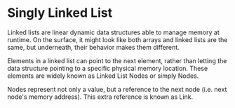 # Singly Linked List
Linked lists are linear dynamic data structures able to manage memory at runtime. On the surface, it might look like both arrays and linked lists are the same, but underneath, their behavior makes them different.

Elements in a linked list can point to the next element, rather than letting the data structure pointing to a specific physical memory location. These elements are widely known as Linked List Nodes or simply Nodes.

Nodes represent not only a value, but a reference to the next node (i.e. next node's memory address). This extra reference is known as Link.